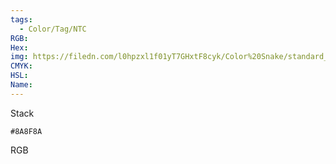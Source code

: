 ```yaml
---
tags:
  - Color/Tag/NTC
RGB:
Hex:
img: https://filedn.com/l0hpzxl1f01yT7GHxtF8cyk/Color%20Snake/standard_csv_to_svg//8A8F8A.svg
CMYK:
HSL:
Name:
---
```

Stack
```palette
#8A8F8A
```
RGB
